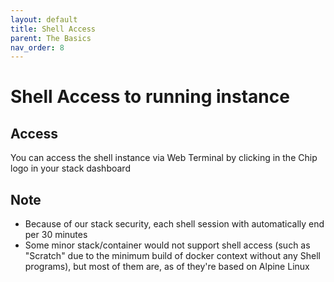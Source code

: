 ```yaml
---
layout: default
title: Shell Access
parent: The Basics
nav_order: 8
---
```


# Shell Access to running instance

## Access

You can access the shell instance via Web Terminal by clicking in the Chip logo in your stack dashboard


## Note
- Because of our stack security, each shell session with automatically end per 30 minutes
- Some minor stack/container would not support shell access (such as "Scratch" due to the minimum build of docker context without any Shell programs), but most of them are, as of they're based on Alpine Linux

